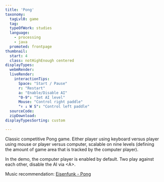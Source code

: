 ```yaml
---
title: 'Pong'
taxonomy:
  tagLvl0: game
  tag: 
  typeOfWork: studies
  language:
    - processing
    - java
  promoted: frontpage
thumbnail:
  start: 4
  class: notHighEnough centered
displayTypes:
  webmRender:
  liveRender:
    interactionTips:
      Space: "Start / Pause"
      r: "Restart"
      a: "Enable/Disable AI"
      "0-9": "Set AI level"
      Mouse: "Control right paddle"
      "↑ ↓ W S": "Control left paddle"
  sourceCode:
  zipDownload:
displayTypesSorting: custom

---
```

Classic competitive Pong game. Either player using keyboard versus player using mouse or player versus computer, scalable on nine levels (defining the amount of game area that is tracked by the computer player).

In the demo, the computer player is enabled by default. Two play against each other, disable the AI via &lt;A&gt;.

Music recommendation: [Eisenfunk - Pong](https://www.youtube.com/watch?v=cNAdtkSjSps)